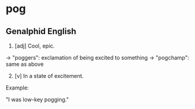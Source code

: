 # pog
## Genalphid English

1. [adj] Cool, epic.

-> "poggers": exclamation of being excited to something
-> "pogchamp": same as above

2. [v] In a state of excitement.

Example:

"I was low-key pogging."